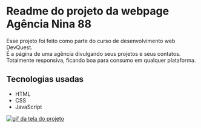 # Readme do projeto da webpage Agência Nina 88

Esse projeto foi feito como parte do curso de desenvolvimento web DevQuest. <br>
É a página de uma agência divulgando seus projetos e seus contatos. <br>
Totalmente responsiva, ficando boa para consumo em qualquer plataforma.

## Tecnologias usadas

- HTML
- CSS
- JavaScript

[<img src="./agencia.gif" alt="gif da tela do projeto">](https://github.com/Roni-88)
